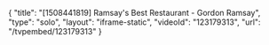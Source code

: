 {
    "title": "[1508441819] Ramsay's Best Restaurant - Gordon Ramsay",
    "type": "solo",
    "layout": "iframe-static",
    "videoId": "123179313",
    "url": "\/tvpembed\/123179313"
}